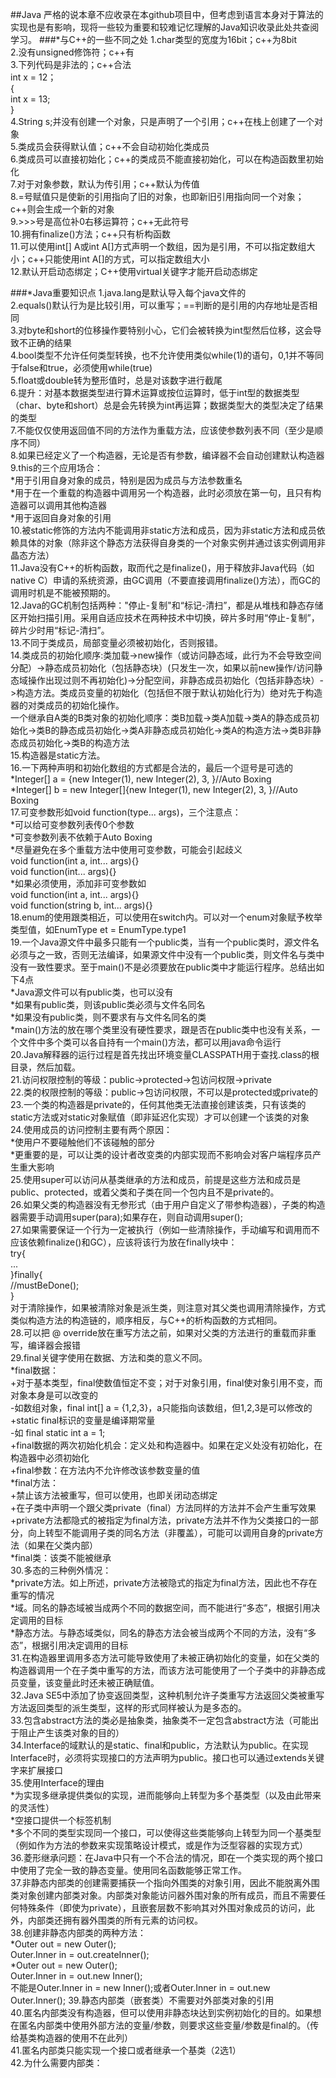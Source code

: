 ##Java
严格的说本章不应收录在本github项目中，但考虑到语言本身对于算法的实现也是有影响，现将一些较为重要和较难记忆理解的Java知识收录此处共查阅学习。
###*与C++的一些不同之处
1.char类型的宽度为16bit；c++为8bit  
2.没有unsigned修饰符；c++有  
3.下列代码是非法的；c++合法  
     int x = 12；  
     {  
          int x = 13;  
     }  
4.String s;并没有创建一个对象，只是声明了一个引用；c++在栈上创建了一个对象   
5.类成员会获得默认值；c++不会自动初始化类成员  
6.类成员可以直接初始化；c++的类成员不能直接初始化，可以在构造函数里初始化  
7.对于对象参数，默认为传引用；c++默认为传值  
8.=号赋值只是使新的引用指向了旧的对象，也即新旧引用指向同一个对象；c++则会生成一个新的对象  
9.>>>号是高位补0右移运算符；c++无此符号  
10.拥有finalize()方法；c++只有析构函数  
11.可以使用int[] A或int A[]方式声明一个数组，因为是引用，不可以指定数组大小；c++只能使用int A[]的方式，可以指定数组大小  
12.默认开启动态绑定；C++使用virtual关键字才能开启动态绑定  

###*Java重要知识点
1.java.lang是默认导入每个java文件的  
2.equals()默认行为是比较引用，可以重写；==判断的是引用的内存地址是否相同  
3.对byte和short的位移操作要特别小心，它们会被转换为int型然后位移，这会导致不正确的结果  
4.bool类型不允许任何类型转换，也不允许使用类似while(1)的语句，0,1并不等同于false和true，必须使用while(true)  
5.float或double转为整形值时，总是对该数字进行截尾  
6.提升：对基本数据类型进行算术运算或按位运算时，低于int型的数据类型（char、byte和short）总是会先转换为int再运算；数据类型大的类型决定了结果的类型  
7.不能仅仅使用返回值不同的方法作为重载方法，应该使参数列表不同（至少是顺序不同）  
8.如果已经定义了一个构造器，无论是否有参数，编译器不会自动创建默认构造器  
9.this的三个应用场合：  
  *用于引用自身对象的成员，特别是因为成员与方法参数重名  
  *用于在一个重载的构造器中调用另一个构造器，此时必须放在第一句，且只有构造器可以调用其他构造器   
  *用于返回自身对象的引用  
10.被static修饰的方法内不能调用非static方法和成员，因为非static方法和成员依赖具体的对象（除非这个静态方法获得自身类的一个对象实例并通过该实例调用非晶态方法）  
11.Java没有C++的析构函数，取而代之是finalize()，用于释放非Java代码（如native C）申请的系统资源，由GC调用（不要直接调用finalize()方法），而GC的调用时机是不能被预期的。  
12.Java的GC机制包括两种："停止-复制"和“标记-清扫”，都是从堆栈和静态存储区开始扫描引用。采用自适应技术在两种技术中切换，碎片多时用“停止-复制”，碎片少时用“标记-清扫”。  
13.不同于类成员，局部变量必须被初始化，否则报错。  
14.类成员的初始化顺序:类加载->new操作（或访问静态域，此行为不会导致空间分配）->静态成员初始化（包括静态块）(只发生一次，如果以前new操作/访问静态域操作出现过则不再初始化)->分配空间，非静态成员初始化（包括非静态块）->构造方法。类成员变量的初始化（包括但不限于默认初始化行为）绝对先于构造器的对类成员的初始化操作。  
   一个继承自A类的B类对象的初始化顺序：类B加载->类A加载->类A的静态成员初始化->类B的静态成员初始化->类A非静态成员初始化->类A的构造方法->类B非静态成员初始化->类B的构造方法  
15.构造器是static方法。  
16.一下两种声明和初始化数组的方式都是合法的，最后一个逗号是可选的  
     *Integer[] a = {new Integer(1), new Integer(2), 3, }//Auto Boxing  
     *Integer[] b = new Integer[]{new Integer(1), new Integer(2), 3, }//Auto Boxing  
17.可变参数形如void function(type... args)，三个注意点：  
     *可以给可变参数列表传0个参数  
     *可变参数列表不依赖于Auto Boxing  
     *尽量避免在多个重载方法中使用可变参数，可能会引起歧义  
          void function(int a, int... args){}  
          void function(int... args){}  
     *如果必须使用，添加非可变参数如  
          void function(int a, int... args){}  
          void function(string b, int... args){}  
18.enum的使用跟类相近，可以使用在switch内。可以对一个enum对象赋予枚举类型值，如EnumType et = EnumType.type1  
19.一个Java源文件中最多只能有一个public类，当有一个public类时，源文件名必须与之一致，否则无法编译，如果源文件中没有一个public类，则文件名与类中没有一致性要求。至于main()不是必须要放在public类中才能运行程序。总结出如下4点  
     *Java源文件可以有public类，也可以没有  
     *如果有public类，则该public类必须与文件名同名  
     *如果没有public类，则不要求有与文件名同名的类  
     *main()方法的放在哪个类里没有硬性要求，跟是否在public类中也没有关系，一个文件中多个类可以各自持有一个main()方法，都可以用java命令运行  
20.Java解释器的运行过程是首先找出环境变量CLASSPATH用于查找.class的根目录，然后加载。  
21.访问权限控制的等级：public->protected->包访问权限->private  
22.类的权限控制的等级：public->包访问权限，不可以是protected或private的  
23.一个类的构造器是private的，任何其他类无法直接创建该类，只有该类的static方法或对static对象赋值（即非延迟化实现）才可以创建一个该类的对象  
24.使用成员的访问控制主要有两个原因：  
     *使用户不要碰触他们不该碰触的部分  
     *更重要的是，可以让类的设计者改变类的内部实现而不影响会对客户端程序员产生重大影响  
25.使用super可以访问从基类继承的方法和成员，前提是这些方法和成员是public、protected，或着父类和子类在同一个包内且不是private的。  
26.如果父类的构造器没有无参形式（由于用户自定义了带参构造器），子类的构造器需要手动调用super(para);如果存在，则自动调用super();  
27.如果需要保证一个行为一定被执行（例如一些清除操作，手动编写和调用而不应该依赖finalize()和GC），应该将该行为放在finally块中：  
     try{  
          ...  
     }finally{  
          //mustBeDone();  
     }  
     对于清除操作，如果被清除对象是派生类，则注意对其父类也调用清除操作，方式类似构造方法的构造链的，顺序相反，与C++的析构函数的方式相同。  
28.可以把 @ override放在重写方法之前，如果对父类的方法进行的重载而非重写，编译器会报错  
29.final关键字使用在数据、方法和类的意义不同。  
     *final数据：  
          +对于基本类型，final使数值恒定不变；对于对象引用，final使对象引用不变，而对象本身是可以改变的  
               -如数组对象，final int[] a = {1,2,3}，a只能指向该数组，但1,2,3是可以修改的  
          +static final标识的变量是编译期常量  
               -如 final static int a = 1;  
          +final数据的两次初始化机会：定义处和构造器中。如果在定义处没有初始化，在构造器中必须初始化  
          +final参数：在方法内不允许修改该参数变量的值  
     *final方法：  
          +禁止该方法被重写，但可以使用，也即关闭动态绑定  
          +在子类中声明一个跟父类private（final）方法同样的方法并不会产生重写效果  
          +private方法都隐式的被指定为final方法，private方法并不作为父类接口的一部分，向上转型不能调用子类的同名方法（非覆盖），可能可以调用自身的private方法（如果在父类内部）  
     *final类：该类不能被继承  
30.多态的三种例外情况：  
     *private方法。如上所述，private方法被隐式的指定为final方法，因此也不存在重写的情况  
     *域。同名的静态域被当成两个不同的数据空间，而不能进行“多态”，根据引用决定调用的目标  
     *静态方法。与静态域类似，同名的静态方法会被当成两个不同的方法，没有“多态”，根据引用决定调用的目标  
31.在构造器里调用多态方法可能导致使用了未被正确初始化的变量，如在父类的构造器调用一个在子类中重写的方法，而该方法可能使用了一个子类中的非静态成员变量，该变量此时还未被正确赋值。  
32.Java SE5中添加了协变返回类型，这种机制允许子类重写方法返回父类被重写方法返回类型的派生类型，这样的形式同样被认为是多态的。  
33.包含abstract方法的类必是抽象类，抽象类不一定包含abstract方法（可能出于阻止产生该类对象的目的）  
34.Interface的域默认的是static、final和public，方法默认为public。在实现Interface时，必须将实现接口的方法声明为public。接口也可以通过extends关键字来扩展接口  
35.使用Interface的理由  
     *为实现多继承提供类似的实现，进而能够向上转型为多个基类型（以及由此带来的灵活性）  
     *空接口提供一个标签机制  
     *多个不同的类型实现同一个接口，可以使得这些类能够向上转型为同一个基类型（例如作为方法的参数来实现策略设计模式，或是作为泛型容器的实现方式）  
36.菱形继承问题：在Java中只有一个不合法的情况，即在一个类实现的两个接口中使用了完全一致的静态变量。使用同名函数能够正常工作。  
37.非静态内部类的创建需要捕获一个指向外围类的对象引用，因此不能脱离外围类对象创建内部类对象。内部类对象能访问器外围对象的所有成员，而且不需要任何特殊条件（即使为private），且嵌套层数不影响其对外围对象成员的访问，此外，内部类还拥有器外围类的所有元素的访问权。  
38.创建非静态内部类的两种方法：  
     *Outer out = new Outer();  
      Outer.Inner in = out.createInner();  
     *Outer out = new Outer();  
      Outer.Inner in = out.new Inner();  
     不能是Outer.Inner in = new Inner();或者Outer.Inner in = out.new Outer.Inner();
39.静态内部类（嵌套类）不需要对外部类对象的引用  
40.匿名内部类没有构造器，但可以使用非静态块达到实例初始化的目的。如果想在匿名内部类中使用外部方法的变量/参数，则要求这些变量/参数是final的。（传给基类构造器的使用不在此列）  
41.匿名内部类只能实现一个接口或者继承一个基类（2选1）  
42.为什么需要内部类：  
